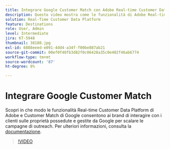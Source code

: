 ```yaml
---
title: Integrare Google Customer Match con Adobe Real-time Customer Data Platform
description: Questo video mostra come le funzionalità di Adobe Real-time Customer Data Platform e Customer Match di Google aiutino i brand a interagire con i clienti sulle proprietà possedute e gestite da Google per scalare le loro campagne di outreach.
solution: Real-Time Customer Data Platform
feature: Destinations
role: User, Admin
level: Intermediate
jira: KT-5948
thumbnail: 38180.jpg
exl-id: 6888eeed-e091-4dd4-a34f-f00be887ab21
source-git-commit: 00ef0f40fb3d82f0c06428a35c0e402f46ab6774
workflow-type: tm+mt
source-wordcount: '87'
ht-degree: 8%

---
```


# Integrare Google Customer Match

Scopri in che modo le funzionalità Real-time Customer Data Platform di Adobe e Customer Match di Google consentono ai brand di interagire con i clienti sulle proprietà possedute e gestite da Google per scalare le campagne di outreach. Per ulteriori informazioni, consulta la [documentazione](https://experienceleague.adobe.com/docs/experience-platform/destinations/catalog/advertising/google-customer-match.html).

>[!VIDEO](https://video.tv.adobe.com/v/38180?learn=on)
